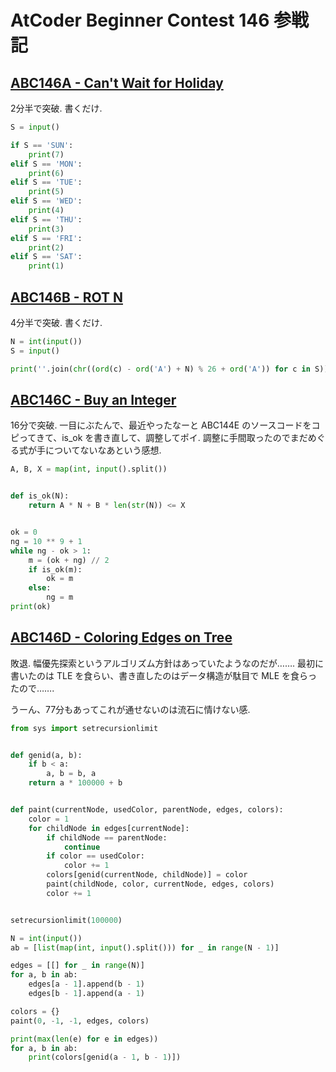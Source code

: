# AtCoder Beginner Contest 146 参戦記

## [ABC146A - Can't Wait for Holiday](https://atcoder.jp/contests/abc146/tasks/abc146_a)

2分半で突破. 書くだけ.

```python
S = input()

if S == 'SUN':
    print(7)
elif S == 'MON':
    print(6)
elif S == 'TUE':
    print(5)
elif S == 'WED':
    print(4)
elif S == 'THU':
    print(3)
elif S == 'FRI':
    print(2)
elif S == 'SAT':
    print(1)
```

## [ABC146B - ROT N](https://atcoder.jp/contests/abc146/tasks/abc146_b)

4分半で突破. 書くだけ.

```python
N = int(input())
S = input()

print(''.join(chr((ord(c) - ord('A') + N) % 26 + ord('A')) for c in S))
```

## [ABC146C - Buy an Integer](https://atcoder.jp/contests/abc146/tasks/abc146_c)

16分で突破. 一目にぶたんで、最近やったなーと ABC144E のソースコードをコピってきて、is_ok を書き直して、調整してポイ. 調整に手間取ったのでまだめぐる式が手についてないなあという感想.

```python
A, B, X = map(int, input().split())


def is_ok(N):
    return A * N + B * len(str(N)) <= X


ok = 0
ng = 10 ** 9 + 1
while ng - ok > 1:
    m = (ok + ng) // 2
    if is_ok(m):
        ok = m
    else:
        ng = m
print(ok)
```

## [ABC146D - Coloring Edges on Tree](https://atcoder.jp/contests/abc146/tasks/abc146_d)

敗退. 幅優先探索というアルゴリズム方針はあっていたようなのだが……. 最初に書いたのは TLE を食らい、書き直したのはデータ構造が駄目で MLE を食らったので…….

うーん、77分もあってこれが通せないのは流石に情けない感.

```python
from sys import setrecursionlimit


def genid(a, b):
    if b < a:
        a, b = b, a
    return a * 100000 + b


def paint(currentNode, usedColor, parentNode, edges, colors):
    color = 1
    for childNode in edges[currentNode]:
        if childNode == parentNode:
            continue
        if color == usedColor:
            color += 1
        colors[genid(currentNode, childNode)] = color
        paint(childNode, color, currentNode, edges, colors)
        color += 1


setrecursionlimit(100000)

N = int(input())
ab = [list(map(int, input().split())) for _ in range(N - 1)]

edges = [[] for _ in range(N)]
for a, b in ab:
    edges[a - 1].append(b - 1)
    edges[b - 1].append(a - 1)

colors = {}
paint(0, -1, -1, edges, colors)

print(max(len(e) for e in edges))
for a, b in ab:
    print(colors[genid(a - 1, b - 1)])
```
